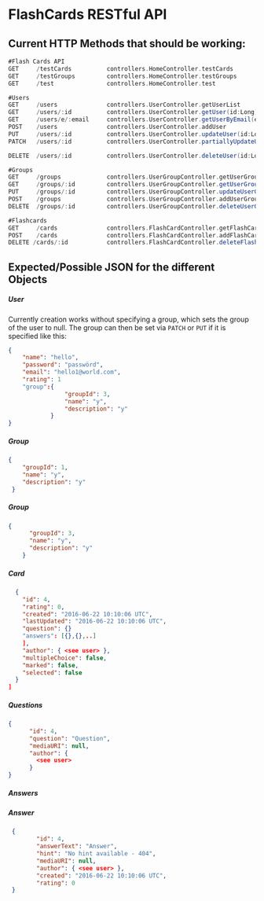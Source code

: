 # FlashCards RESTful API
## Current HTTP Methods that should be working:
```Scala
#Flash Cards API
GET     /testCards          controllers.HomeController.testCards
GET     /testGroups         controllers.HomeController.testGroups
GET     /test               controllers.HomeController.test

#Users
GET		/users				controllers.UserController.getUserList
GET		/users/:id          controllers.UserController.getUser(id:Long)
GET		/users/e/:email     controllers.UserController.getUserByEmail(email:String)
POST	/users				controllers.UserController.addUser
PUT		/users/:id			controllers.UserController.updateUser(id:Long)
PATCH	/users/:id			controllers.UserController.partiallyUpdateUser(id:Long)

DELETE 	/users/:id			controllers.UserController.deleteUser(id:Long)

#Groups
GET 	/groups				controllers.UserGroupController.getUserGroupList
GET 	/groups/:id			controllers.UserGroupController.getUserGroup(id:Long)
PUT 	/groups/:id			controllers.UserGroupController.updateUserGroup(id:Long)
POST 	/groups				controllers.UserGroupController.addUserGroup
DELETE	/groups/:id			controllers.UserGroupController.deleteUserGroup(id:Long)

#Flashcards
GET     /cards              controllers.FlashCardController.getFlashCardList
POST    /cards              controllers.FlashCardController.addFlashCard
DELETE /cards/:id           controllers.FlashCardController.deleteFlashCard(id:Long)
```

## Expected/Possible JSON for the different Objects
##### User
Currently creation works without specifying a group, which sets the group of the user to null. The group can then be set via `PATCH` or `PUT` if it is specified like this:
```Json  
{
    "name": "hello",
    "password": "passwörd",
    "email": "hello1@world.com",
    "rating": 1
    "group":{
                "groupId": 3,
                "name": "y",
                "description": "y"
            }
}
```
##### Group
```json  
{
    "groupId": 1,
    "name": "y",
    "description": "y"
 }
```
##### Group
```json
{
      "groupId": 3,
      "name": "y",
      "description": "y"
    }
```


##### Card
```json  
  {
    "id": 4,
    "rating": 0,
    "created": "2016-06-22 10:10:06 UTC",
    "lastUpdated": "2016-06-22 10:10:06 UTC",
    "question": {}
    "answers": [{},{},..]
    ],
    "author": { <see user> },
    "multipleChoice": false,
    "marked": false,
    "selected": false
  }
]
```
##### Questions
```json
{
      "id": 4,
      "question": "Question",
      "mediaURI": null,
      "author": {
        <see user>
      }
}
```

##### Answers
##### Answer
```json  
 {
        "id": 4,
        "answerText": "Answer",
        "hint": "No hint available - 404",
        "mediaURI": null,
        "author": { <see user> },
        "created": "2016-06-22 10:10:06 UTC",
        "rating": 0
 }
```